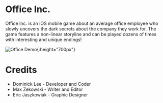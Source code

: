 # Office Inc.
Office Inc. is an iOS mobile game about an average office employee who slowly uncovers the dark secrets about the company they work for. The game features a non-linear storyline and can be played dozens of times with interesting and unique endings!

![Office Demo](https://github.com/domogami/Office_Inc/blob/master/Demo/demo.gif){:height="700px"}

# Credits
- Dominick Lee - Developer and Coder
- Max Zekowski - Writer and Editor
- Eric Jaszkowiak - Graphic Designer

